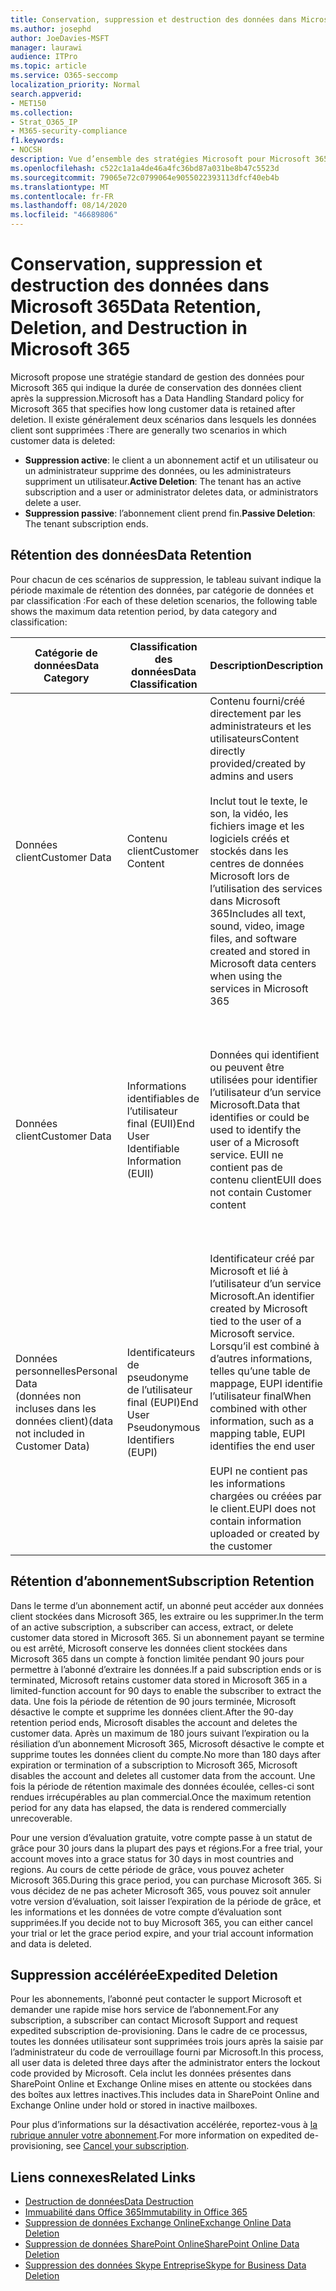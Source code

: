 ```yaml
---
title: Conservation, suppression et destruction des données dans Microsoft 365
ms.author: josephd
author: JoeDavies-MSFT
manager: laurawi
audience: ITPro
ms.topic: article
ms.service: O365-seccomp
localization_priority: Normal
search.appverid:
- MET150
ms.collection:
- Strat_O365_IP
- M365-security-compliance
f1.keywords:
- NOCSH
description: Vue d’ensemble des stratégies Microsoft pour Microsoft 365 concernant la rétention, la suppression et la destruction des données.
ms.openlocfilehash: c522c1a1a4de46a4fc36bd87a031be8b47c5523d
ms.sourcegitcommit: 79065e72c0799064e9055022393113dfcf40eb4b
ms.translationtype: MT
ms.contentlocale: fr-FR
ms.lasthandoff: 08/14/2020
ms.locfileid: "46689806"
---
```

# <a name="data-retention-deletion-and-destruction-in-microsoft-365"></a><span data-ttu-id="08788-103">Conservation, suppression et destruction des données dans Microsoft 365</span><span class="sxs-lookup"><span data-stu-id="08788-103">Data Retention, Deletion, and Destruction in Microsoft 365</span></span>

<span data-ttu-id="08788-104">Microsoft propose une stratégie standard de gestion des données pour Microsoft 365 qui indique la durée de conservation des données client après la suppression.</span><span class="sxs-lookup"><span data-stu-id="08788-104">Microsoft has a Data Handling Standard policy for Microsoft 365 that specifies how long customer data is retained after deletion.</span></span> <span data-ttu-id="08788-105">Il existe généralement deux scénarios dans lesquels les données client sont supprimées :</span><span class="sxs-lookup"><span data-stu-id="08788-105">There are generally two scenarios in which customer data is deleted:</span></span>

- <span data-ttu-id="08788-106">**Suppression active**: le client a un abonnement actif et un utilisateur ou un administrateur supprime des données, ou les administrateurs suppriment un utilisateur.</span><span class="sxs-lookup"><span data-stu-id="08788-106">**Active Deletion**: The tenant has an active subscription and a user or administrator deletes data, or administrators delete a user.</span></span>
- <span data-ttu-id="08788-107">**Suppression passive**: l’abonnement client prend fin.</span><span class="sxs-lookup"><span data-stu-id="08788-107">**Passive Deletion**: The tenant subscription ends.</span></span>

## <a name="data-retention"></a><span data-ttu-id="08788-108">Rétention des données</span><span class="sxs-lookup"><span data-stu-id="08788-108">Data Retention</span></span>

<span data-ttu-id="08788-109">Pour chacun de ces scénarios de suppression, le tableau suivant indique la période maximale de rétention des données, par catégorie de données et par classification :</span><span class="sxs-lookup"><span data-stu-id="08788-109">For each of these deletion scenarios, the following table shows the maximum data retention period, by data category and classification:</span></span>

| <span data-ttu-id="08788-110">Catégorie de données</span><span class="sxs-lookup"><span data-stu-id="08788-110">Data Category</span></span> | <span data-ttu-id="08788-111">Classification des données</span><span class="sxs-lookup"><span data-stu-id="08788-111">Data Classification</span></span> | <span data-ttu-id="08788-112">Description</span><span class="sxs-lookup"><span data-stu-id="08788-112">Description</span></span> | <span data-ttu-id="08788-113">Exemples</span><span class="sxs-lookup"><span data-stu-id="08788-113">Examples</span></span> | <span data-ttu-id="08788-114">Période de rétention</span><span class="sxs-lookup"><span data-stu-id="08788-114">Retention Period</span></span> |
|-----------------|-----------------|-----------------|----------------------------------|-------------------------------|
| <span data-ttu-id="08788-115">Données client</span><span class="sxs-lookup"><span data-stu-id="08788-115">Customer Data</span></span> | <span data-ttu-id="08788-116">Contenu client</span><span class="sxs-lookup"><span data-stu-id="08788-116">Customer Content</span></span>| <span data-ttu-id="08788-117">Contenu fourni/créé directement par les administrateurs et les utilisateurs</span><span class="sxs-lookup"><span data-stu-id="08788-117">Content directly provided/created by admins and users</span></span> <br><br> <span data-ttu-id="08788-118">Inclut tout le texte, le son, la vidéo, les fichiers image et les logiciels créés et stockés dans les centres de données Microsoft lors de l’utilisation des services dans Microsoft 365</span><span class="sxs-lookup"><span data-stu-id="08788-118">Includes all text, sound, video, image files, and software created and stored in Microsoft data centers when using the services in Microsoft 365</span></span> | <span data-ttu-id="08788-119">Exemples d’applications Microsoft 365 les plus couramment utilisées qui permettent aux utilisateurs de créer des données : Word, Excel, PowerPoint, Outlook et OneNote</span><span class="sxs-lookup"><span data-stu-id="08788-119">Examples of the most commonly used Microsoft 365 applications that allow users to author data include Word, Excel, PowerPoint, Outlook, and OneNote</span></span> <br><br> <span data-ttu-id="08788-120">Le contenu du client inclut également les secrets fournis par le client (mots de passe, certificats, clés de chiffrement, clés de stockage).</span><span class="sxs-lookup"><span data-stu-id="08788-120">Customer content also includes customer-owned/provided secrets (passwords, certificates, encryption keys, storage keys)</span></span> | <span data-ttu-id="08788-121">**Scénario de suppression active :** au plus 30 jours</span><span class="sxs-lookup"><span data-stu-id="08788-121">**Active Deletion Scenario:** at most 30 days</span></span> <br><br> <span data-ttu-id="08788-122">**Scénario de suppression passive :** au plus 180 jours</span><span class="sxs-lookup"><span data-stu-id="08788-122">**Passive Deletion Scenario:** at most 180 days</span></span> |
| <span data-ttu-id="08788-123">Données client</span><span class="sxs-lookup"><span data-stu-id="08788-123">Customer Data</span></span> | <span data-ttu-id="08788-124">Informations identifiables de l’utilisateur final (EUII)</span><span class="sxs-lookup"><span data-stu-id="08788-124">End User Identifiable Information (EUII)</span></span> | <span data-ttu-id="08788-125">Données qui identifient ou peuvent être utilisées pour identifier l’utilisateur d’un service Microsoft.</span><span class="sxs-lookup"><span data-stu-id="08788-125">Data that identifies or could be used to identify the user of a Microsoft service.</span></span> <span data-ttu-id="08788-126">EUII ne contient pas de contenu client</span><span class="sxs-lookup"><span data-stu-id="08788-126">EUII does not contain Customer content</span></span> | <span data-ttu-id="08788-127">Nom d’utilisateur ou nom d’affichage (domaine\nom_utilisateur)</span><span class="sxs-lookup"><span data-stu-id="08788-127">User name or display name (DOMAIN\UserName)</span></span> <br><br> <span data-ttu-id="08788-128">Nom d’utilisateur principal (name@domain)</span><span class="sxs-lookup"><span data-stu-id="08788-128">User principal name (name@domain)</span></span> <br><br>  <span data-ttu-id="08788-129">Adresses IP spécifiques de l’utilisateur</span><span class="sxs-lookup"><span data-stu-id="08788-129">User-specific IP addresses</span></span> | <span data-ttu-id="08788-130">**Scénario de suppression active :** au plus 180 jours (seule une action de l’administrateur client)</span><span class="sxs-lookup"><span data-stu-id="08788-130">**Active Deletion Scenario:** at most 180 days (only a tenant administrator action)</span></span> <br><br> <span data-ttu-id="08788-131">**Scénario de suppression passive :** au plus 180 jours</span><span class="sxs-lookup"><span data-stu-id="08788-131">**Passive Deletion Scenario:** at most 180 days</span></span> |
| <span data-ttu-id="08788-132">Données personnelles</span><span class="sxs-lookup"><span data-stu-id="08788-132">Personal Data</span></span> <br> <span data-ttu-id="08788-133">(données non incluses dans les données client)</span><span class="sxs-lookup"><span data-stu-id="08788-133">(data not included in Customer Data)</span></span> | <span data-ttu-id="08788-134">Identificateurs de pseudonyme de l’utilisateur final (EUPI)</span><span class="sxs-lookup"><span data-stu-id="08788-134">End User Pseudonymous Identifiers (EUPI)</span></span> | <span data-ttu-id="08788-135">Identificateur créé par Microsoft et lié à l’utilisateur d’un service Microsoft.</span><span class="sxs-lookup"><span data-stu-id="08788-135">An identifier created by Microsoft tied to the user of a Microsoft service.</span></span> <span data-ttu-id="08788-136">Lorsqu’il est combiné à d’autres informations, telles qu’une table de mappage, EUPI identifie l’utilisateur final</span><span class="sxs-lookup"><span data-stu-id="08788-136">When combined with other information, such as a mapping table, EUPI identifies the end user</span></span> <br><br> <span data-ttu-id="08788-137">EUPI ne contient pas les informations chargées ou créées par le client.</span><span class="sxs-lookup"><span data-stu-id="08788-137">EUPI does not contain information uploaded or created by the customer</span></span> | <span data-ttu-id="08788-138">GUID d’utilisateur, PUIDs ou sid</span><span class="sxs-lookup"><span data-stu-id="08788-138">User GUIDs, PUIDs, or SIDs</span></span> <br><br> <span data-ttu-id="08788-139">ID de session</span><span class="sxs-lookup"><span data-stu-id="08788-139">Session IDs</span></span> | <span data-ttu-id="08788-140">**Scénario de suppression active :** au plus 30 jours</span><span class="sxs-lookup"><span data-stu-id="08788-140">**Active Deletion Scenario:** at most 30 days</span></span> <br><br> <span data-ttu-id="08788-141">**Scénario de suppression passive :** au plus 180 jours</span><span class="sxs-lookup"><span data-stu-id="08788-141">**Passive Deletion Scenario:** at most 180 days</span></span> |

## <a name="subscription-retention"></a><span data-ttu-id="08788-142">Rétention d’abonnement</span><span class="sxs-lookup"><span data-stu-id="08788-142">Subscription Retention</span></span>

<span data-ttu-id="08788-143">Dans le terme d’un abonnement actif, un abonné peut accéder aux données client stockées dans Microsoft 365, les extraire ou les supprimer.</span><span class="sxs-lookup"><span data-stu-id="08788-143">In the term of an active subscription, a subscriber can access, extract, or delete customer data stored in Microsoft 365.</span></span> <span data-ttu-id="08788-144">Si un abonnement payant se termine ou est arrêté, Microsoft conserve les données client stockées dans Microsoft 365 dans un compte à fonction limitée pendant 90 jours pour permettre à l’abonné d’extraire les données.</span><span class="sxs-lookup"><span data-stu-id="08788-144">If a paid subscription ends or is terminated, Microsoft retains customer data stored in Microsoft 365 in a limited-function account for 90 days to enable the subscriber to extract the data.</span></span> <span data-ttu-id="08788-145">Une fois la période de rétention de 90 jours terminée, Microsoft désactive le compte et supprime les données client.</span><span class="sxs-lookup"><span data-stu-id="08788-145">After the 90-day retention period ends, Microsoft disables the account and deletes the customer data.</span></span> <span data-ttu-id="08788-146">Après un maximum de 180 jours suivant l’expiration ou la résiliation d’un abonnement Microsoft 365, Microsoft désactive le compte et supprime toutes les données client du compte.</span><span class="sxs-lookup"><span data-stu-id="08788-146">No more than 180 days after expiration or termination of a subscription to Microsoft 365, Microsoft disables the account and deletes all customer data from the account.</span></span> <span data-ttu-id="08788-147">Une fois la période de rétention maximale des données écoulée, celles-ci sont rendues irrécupérables au plan commercial.</span><span class="sxs-lookup"><span data-stu-id="08788-147">Once the maximum retention period for any data has elapsed, the data is rendered commercially unrecoverable.</span></span>

<span data-ttu-id="08788-148">Pour une version d’évaluation gratuite, votre compte passe à un statut de grâce pour 30 jours dans la plupart des pays et régions.</span><span class="sxs-lookup"><span data-stu-id="08788-148">For a free trial, your account moves into a grace status for 30 days in most countries and regions.</span></span> <span data-ttu-id="08788-149">Au cours de cette période de grâce, vous pouvez acheter Microsoft 365.</span><span class="sxs-lookup"><span data-stu-id="08788-149">During this grace period, you can purchase Microsoft 365.</span></span> <span data-ttu-id="08788-150">Si vous décidez de ne pas acheter Microsoft 365, vous pouvez soit annuler votre version d’évaluation, soit laisser l’expiration de la période de grâce, et les informations et les données de votre compte d’évaluation sont supprimées.</span><span class="sxs-lookup"><span data-stu-id="08788-150">If you decide not to buy Microsoft 365, you can either cancel your trial or let the grace period expire, and your trial account information and data is deleted.</span></span>

## <a name="expedited-deletion"></a><span data-ttu-id="08788-151">Suppression accélérée</span><span class="sxs-lookup"><span data-stu-id="08788-151">Expedited Deletion</span></span>

<span data-ttu-id="08788-152">Pour les abonnements, l’abonné peut contacter le support Microsoft et demander une rapide mise hors service de l’abonnement.</span><span class="sxs-lookup"><span data-stu-id="08788-152">For any subscription, a subscriber can contact Microsoft Support and request expedited subscription de-provisioning.</span></span> <span data-ttu-id="08788-153">Dans le cadre de ce processus, toutes les données utilisateur sont supprimées trois jours après la saisie par l’administrateur du code de verrouillage fourni par Microsoft.</span><span class="sxs-lookup"><span data-stu-id="08788-153">In this process, all user data is deleted three days after the administrator enters the lockout code provided by Microsoft.</span></span> <span data-ttu-id="08788-154">Cela inclut les données présentes dans SharePoint Online et Exchange Online mises en attente ou stockées dans des boîtes aux lettres inactives.</span><span class="sxs-lookup"><span data-stu-id="08788-154">This includes data in SharePoint Online and Exchange Online under hold or stored in inactive mailboxes.</span></span>

<span data-ttu-id="08788-155">Pour plus d’informations sur la désactivation accélérée, reportez-vous à [la rubrique annuler votre abonnement](https://docs.microsoft.com/microsoft-365/commerce/subscriptions/cancel-your-subscription).</span><span class="sxs-lookup"><span data-stu-id="08788-155">For more information on expedited de-provisioning, see [Cancel your subscription](https://docs.microsoft.com/microsoft-365/commerce/subscriptions/cancel-your-subscription).</span></span>

## <a name="related-links"></a><span data-ttu-id="08788-156">Liens connexes</span><span class="sxs-lookup"><span data-stu-id="08788-156">Related Links</span></span>

- [<span data-ttu-id="08788-157">Destruction de données</span><span class="sxs-lookup"><span data-stu-id="08788-157">Data Destruction</span></span>](microsoft-365-data-destruction.md)
- [<span data-ttu-id="08788-158">Immuabilité dans Office 365</span><span class="sxs-lookup"><span data-stu-id="08788-158">Immutability in Office 365</span></span>](microsoft-365-data-immutability.md)
- [<span data-ttu-id="08788-159">Suppression de données Exchange Online</span><span class="sxs-lookup"><span data-stu-id="08788-159">Exchange Online Data Deletion</span></span>](microsoft-365-exchange-online-data-deletion.md)
- [<span data-ttu-id="08788-160">Suppression de données SharePoint Online</span><span class="sxs-lookup"><span data-stu-id="08788-160">SharePoint Online Data Deletion</span></span>](microsoft-365-sharepoint-online-data-deletion.md)
- [<span data-ttu-id="08788-161">Suppression des données Skype Entreprise</span><span class="sxs-lookup"><span data-stu-id="08788-161">Skype for Business Data Deletion</span></span>](microsoft-365-skype-data-deletion.md)
